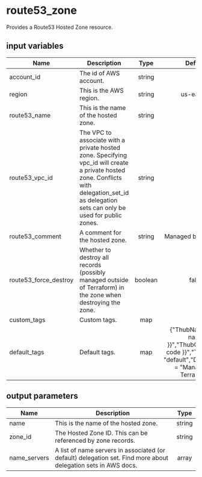 # route53_zone

Provides a Route53 Hosted Zone resource.

## input variables

| Name | Description | Type | Default | Required |
|------|-------------|:----:|:-----:|:-----:|
|account_id|The id of AWS account.|string||Yes|
|region|This is the AWS region.|string|us-east-1|Yes|
|route53_name|This is the name of the hosted zone.|string||Yes|
|route53_vpc_id|The VPC to associate with a private hosted zone. Specifying vpc_id will create a private hosted zone. Conflicts with delegation_set_id as delegation sets can only be used for public zones.|string||Yes|
|route53_comment|A comment for the hosted zone.|string|Managed by TerraHub|No|
|route53_force_destroy|Whether to destroy all records (possibly managed outside of Terraform) in the zone when destroying the zone.|boolean|false|No|
|custom_tags|Custom tags.|map||No|
|default_tags|Default tags.|map|{"ThubName"= "{{ name }}","ThubCode"= "{{ code }}","ThubEnv"= "default","Description" = "Managed by TerraHub"}|No|

## output parameters

| Name | Description | Type |
|------|-------------|:----:|
|name|This is the name of the hosted zone.|string|
|zone_id|The Hosted Zone ID. This can be referenced by zone records.|string|
|name_servers|A list of name servers in associated (or default) delegation set. Find more about delegation sets in AWS docs.|array|
